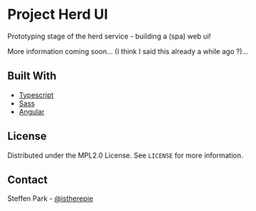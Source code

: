 # Project Herd UI

Prototyping stage of the herd service - building a (spa) web ui!

More information coming soon... (I think I said this already a while ago ?)...


## Built With

- [Typescript](https://www.typescriptlang.org/)
- [Sass](https://sass-lang.com/)
- [Angular](https://angular.io/)


## License

Distributed under the MPL2.0 License. See `LICENSE` for more information.


## Contact

Steffen Park - [@istherepie](https://twitter.com/istherepie)
